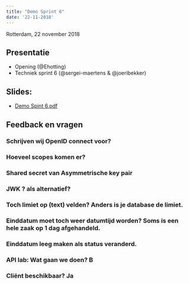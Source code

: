```yaml
---
title: "Demo Sprint 6"
date: '22-11-2018'
---
```


Rotterdam, 22 november 2018

## Presentatie

- Opening (@Ehotting)
- Techniek sprint 6 (@sergei-maertens & @joeribekker)

## Slides:

* [Demo Spint 6.pdf](../bestanden/demo_sprint_6.pdf)

## Feedback en vragen

### Schrijven wij OpenID connect voor?

### Hoeveel scopes komen er?

### Shared secret van Asymmetrische key pair

### JWK ? als alternatief?

### Toch limiet op (text) velden? Anders is je database de limiet.

### Einddatum moet toch weer datumtijd worden? Soms is een hele zaak op 1 dag afgehandeld.

### Einddatum leeg maken als status veranderd.

### API lab: Wat gaan we doen? B

### Cliënt beschikbaar? Ja

